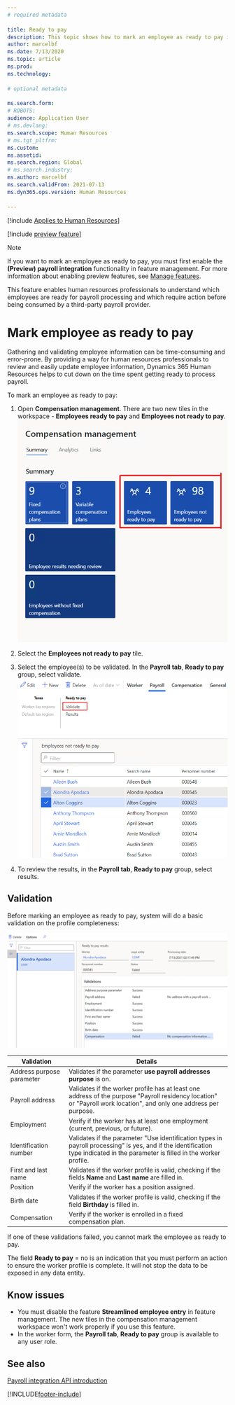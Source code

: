 ```yaml
---
# required metadata

title: Ready to pay
description: This topic shows how to mark an employee as ready to pay in Dynamics 365 Human Resources.
author: marcelbf
ms.date: 7/13/2020
ms.topic: article
ms.prod: 
ms.technology: 

# optional metadata

ms.search.form: 
# ROBOTS: 
audience: Application User
# ms.devlang: 
ms.search.scope: Human Resources
# ms.tgt_pltfrm: 
ms.custom: 
ms.assetid: 
ms.search.region: Global
# ms.search.industry: 
ms.author: marcelbf
ms.search.validFrom: 2021-07-13
ms.dyn365.ops.version: Human Resources

---
```


[!include [Applies to Human Resources](../includes/applies-to-hr.md)]

[!include [preview feature](./includes/preview-feature.md)]

> [!NOTE]
> If you want to mark an employee as ready to pay, you must first enable the **(Preview) payroll integration** functionality in feature management. For more information about enabling preview features, see [Manage features](hr-admin-manage-features.md).

This feature enables human resources professionals to understand which employees are ready for payroll processing and which require action before being consumed by a third-party payroll provider.

# Mark employee as ready to pay

Gathering and validating employee information can be time-consuming and error-prone. By providing a way for human resources professionals to review and easily update employee information, Dynamics 365 Human Resources helps to cut down on the time spent getting ready to process payroll.

To mark an employee as ready to pay:

1. Open **Compensation management**. There are two new tiles in the workspace - **Employees ready to pay** and **Employees not ready to pay**.
    ![Compensation management workspace.](./media/hr-ready-to-pay-1-workspace.png)

2. Select the **Employees not ready to pay** tile.

3. Select the employee(s) to be validated. In the **Payroll tab**, **Ready to pay** group, select validate.
    ![Validate employee(s).](./media/hr-ready-to-pay-2-validate.png)

4. To review the results, in the **Payroll tab**, **Ready to pay** group, select results.

## Validation

Before marking an employee as ready to pay, system will do a basic validation on the profile completeness:

![Validate results.](./media/hr-ready-to-pay-3-results.png)

| Validation | Details |
| --- | --- |
| Address purpose parameter | Validates if the parameter **use payroll addresses purpose** is on. |
| Payroll address | Validates if the worker profile has at least one address of the purpose "Payroll residency location" or "Payroll work location", and only one address per purpose. |
| Employment | Verify if the worker has at least one employment (current, previous, or future). |
| Identification number | Validates if the parameter "Use identification types in payroll processing" is yes, and if the identification type indicated in the parameter is filled in the worker profile. |
| First and last name | Validates if the worker profile is valid, checking if the fields **Name** and **Last name** are filled in.|
| Position | Verify if the worker has a position assigned. |
| Birth date | Validates if the worker profile is valid, checking if the field **Birthday** is filled in. |
| Compensation | Verify if the worker is enrolled in a fixed compensation plan. |

If one of these validations failed, you cannot mark the employee as ready to pay.

The field **Ready to pay** = no is an indication that you must perform an action to ensure the worker profile is complete. It will not stop the data to be exposed in any data entity. 

## Know issues

- You must disable the feature **Streamlined employee entry** in feature management. The new tiles in the compensation management workspace won't work properly if you use this feature.
- In the worker form, the **Payroll tab**, **Ready to pay** group is available to any user role. 

## See also

[Payroll integration API introduction](hr-admin-integration-payroll-api-introduction.md)<br>

[!INCLUDE[footer-include](../includes/footer-banner.md)]
